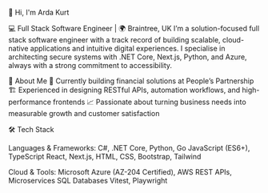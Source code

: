 👋 Hi, I'm Arda Kurt

💻 Full Stack Software Engineer | 🌍 Braintree, UK
I’m a solution-focused full stack software engineer with a track record of building scalable, cloud-native applications and intuitive digital experiences. I specialise in architecting secure systems with .NET Core, Next.js, Python, and Azure, always with a strong commitment to accessibility.

🚀 About Me
🔧 Currently building financial solutions at People’s Partnership
🏗 Experienced in designing RESTful APIs, automation workflows, and high-performance frontends
📈 Passionate about turning business needs into measurable growth and customer satisfaction

🛠️ Tech Stack

Languages & Frameworks:
C#, .NET Core, Python, Go
JavaScript (ES6+), TypeScript
React, Next.js, HTML, CSS, Bootstrap, Tailwind

Cloud & Tools:
Microsoft Azure (AZ-204 Certified), AWS
REST APIs, Microservices
SQL Databases
Vitest, Playwright
